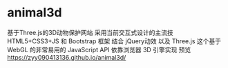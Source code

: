 # animal3d
基于Three.js的3D动物保护网站
采用当前交互式设计的主流技HTML5+CSS3+JS 和 Bootstrap 框架
结合 jQuery动效
以及 Three.js 这个基于 WebGL 的非常易用的 JavaScript API
依靠浏览器 3D 引擎实现
预览 https://zyy090413136.github.io/animal3d/
